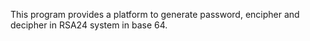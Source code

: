 This program provides a platform to generate password, encipher and decipher in RSA24 system in base 64. 